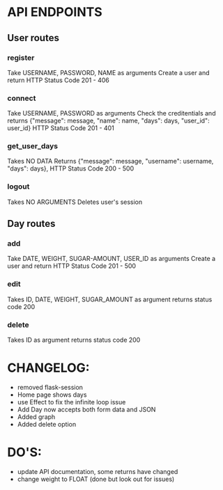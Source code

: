 
# API ENDPOINTS

## User routes
### register
Take USERNAME, PASSWORD, NAME as arguments
Create a user and return HTTP Status Code 201 - 406
### connect
Take USERNAME, PASSWORD as arguments
Check the creditentials and returns {"message": message, "name": name, "days": days, "user_id": user_id}
HTTP Status Code 201 - 401
### get_user_days
Takes NO DATA
Returns {"message": message, "username": username, "days": days}, HTTP Status Code 200 - 500
### logout
Takes NO ARGUMENTS
Deletes user's session


## Day routes
### add
Take DATE, WEIGHT, SUGAR-AMOUNT, USER_ID as arguments
Create a user and return HTTP Status Code 201 - 500
### edit
Takes ID, DATE, WEIGHT, SUGAR_AMOUNT as argument
returns status code 200
### delete
Takes ID as argument
returns status code 200



# CHANGELOG:
- removed flask-session
- Home page shows days
- use Effect to fix the infinite loop issue
- Add Day now accepts both form data and JSON
- Added graph
- Added delete option

# DO'S:
- update API documentation, some returns have changed
- change weight to FLOAT (done but look out for issues)
